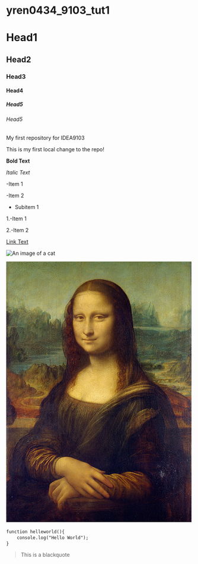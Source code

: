 # yren0434_9103_tut1
# Head1
## Head2
### Head3
#### Head4
##### Head5
###### Head5

My first repository for IDEA9103

This is my first local change to the repo!

**Bold Text**

*Italic Text*

-Item 1

-Item 2
  - Subitem 1

1.-Item 1

2.-Item 2

[Link Text ](https://canvas.sydney.edu.au/courses/60108/groups)

![An image of a cat](http://placekitten.com/200/300)

![An image of Mona Lisa](readme.image\Mona_Lisa_by_Leonardo_da_Vinci_500_x_700.jpg)

```
function helleworld(){
    console.log("Hello World");
}
```

> This is a blackquote